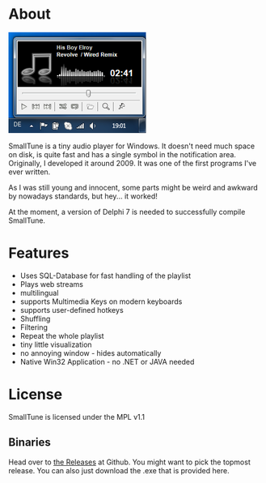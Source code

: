 # About
![SmallTune main window](.images/screeni.png)

SmallTune is a tiny audio player for Windows. It doesn't need much space on disk, is quite fast and has a single symbol in the notification area. Originally, I developed it around 2009. It was one of the first programs I've ever written.

As I was still young and innocent, some parts might be weird and awkward by nowadays standards, but hey... it worked!

At the moment, a version of Delphi 7 is needed to successfully compile SmallTune.

# Features
* Uses SQL-Database for fast handling of the playlist
* Plays web streams
* multilingual
* supports Multimedia Keys on modern keyboards
* supports user-defined hotkeys
* Shuffling
* Filtering
* Repeat the whole playlist
* tiny little visualization
* no annoying window - hides automatically
* Native Win32 Application - no .NET or JAVA needed

# License
SmallTune is licensed under the MPL v1.1

## Binaries
Head over to [the Releases](https://github.com/DanielGilbert/SmallTune/releases) at Github. You might want to pick the topmost release. You can also just download the .exe that is provided here.